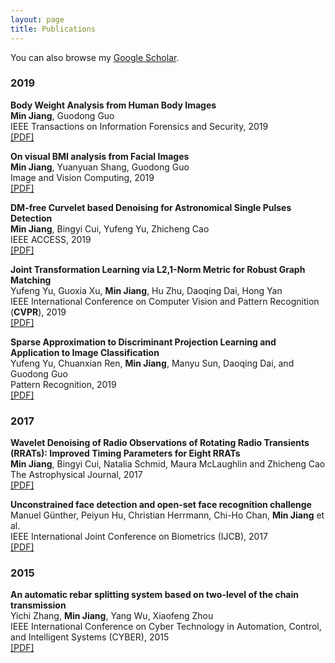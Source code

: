 ```yaml
---
layout: page
title: Publications
---
```


You can also browse my  <a href="https://scholar.google.com/citations?user=jFLqewoAAAAJ&hl=en">Google Scholar</a>.
<br />

<h3>
    <a name='2019'></a> 2019
</h3>
<div class="media">
    <div class="media-body">
       <p class="media-heading">
          <strong>Body Weight Analysis from Human Body Images</strong><br />
          <b>Min Jiang</b>, Guodong Guo<br />
          IEEE Transactions on Information Forensics and Security, 2019 <br />
          <a href="https://ieeexplore.ieee.org/abstract/document/8666768">[PDF]</a> 
          <br />
       </p>
    </div>
</div>
<div class="media">
    <div class="media-body">
       <p class="media-heading">
          <strong>On visual BMI analysis from Facial Images</strong><br />
          <b>Min Jiang</b>, Yuanyuan Shang, Guodong Guo<br />
          Image and Vision Computing, 2019<br />
          <a href="https://www.sciencedirect.com/science/article/pii/S0262885619301027">[PDF]</a> <br />
       </p>
    </div>
</div>
<div class="media">
    <div class="media-body">
       <p class="media-heading">
          <strong>DM-free Curvelet based Denoising for Astronomical Single Pulses Detection</strong><br />
          <b>Min Jiang</b>, Bingyi Cui, Yufeng Yu, Zhicheng Cao<br />
          IEEE ACCESS, 2019<br />
          <a href="https://ieeexplore.ieee.org/stamp/stamp.jsp?tp=&arnumber=8788523">[PDF]</a> <br />
       </p>
    </div>
</div>
<div class="media">
    <div class="media-body">
       <p class="media-heading">
          <strong>Joint Transformation Learning via L2,1-Norm Metric for Robust Graph Matching</strong><br />
          Yufeng Yu, Guoxia Xu, <b>Min Jiang</b>, Hu Zhu, Daoqing Dai, Hong Yan<br />
          IEEE International Conference on Computer Vision and Pattern Recognition (<strong>CVPR</strong>), 2019<br />
          <a href="https://ieeexplore.ieee.org/abstract/document/8704989">[PDF]</a> <br />
       </p>
    </div>
</div>
<div class="media">
    <div class="media-body">
       <p class="media-heading">
          <strong>Sparse Approximation to Discriminant Projection Learning and Application to Image Classification</strong><br />
          Yufeng Yu, Chuanxian Ren, <b>Min Jiang</b>, Manyu Sun, Daoqing Dai, and Guodong Guo<br />
          Pattern Recognition, 2019<br />
          <a href="https://www.sciencedirect.com/science/article/abs/pii/S0031320319302602">[PDF]</a> <br />
       </p>
    </div>
</div>
<h3>
    <a name='2017'></a> 2017
</h3>
<div class="media">
    <div class="media-body">
       <p class="media-heading">
          <strong>Wavelet Denoising of Radio Observations of Rotating Radio Transients (RRATs): Improved Timing Parameters for Eight RRATs</strong><br />
          <b>Min Jiang</b>, Bingyi Cui, Natalia Schmid, Maura McLaughlin and Zhicheng Cao<br />
          The Astrophysical Journal, 2017<br />
          <a href="https://arxiv.org/pdf/1711.07808.pdf">[PDF]</a> <br />
       </p>
    </div>
</div>
<div class="media">
    <div class="media-body">
       <p class="media-heading">
          <strong>Unconstrained face detection and open-set face recognition challenge</strong><br />
          Manuel Günther, Peiyun Hu, Christian Herrmann, Chi-Ho Chan, <b>Min Jiang</b> et al.<br />
          IEEE International Joint Conference on Biometrics (IJCB), 2017<br />
          <a href="https://arxiv.org/pdf/1708.02337.pdf">[PDF]</a><br />
       </p>
    </div>
</div>
<h3>
    <a name='2015'></a> 2015
</h3>
<div class="media">
    <div class="media-body">
       <p class="media-heading">
          <strong>An automatic rebar splitting system based on two-level of the chain transmission</strong><br />
          Yichi Zhang, <b>Min Jiang</b>, Yang Wu, Xiaofeng Zhou<br />
          IEEE International Conference on Cyber Technology in Automation, Control, and Intelligent Systems (CYBER), 2015<br />
          <a href="https://ieeexplore.ieee.org/abstract/document/7288006">[PDF]</a> <br />
       </p>
    </div>
</div>
